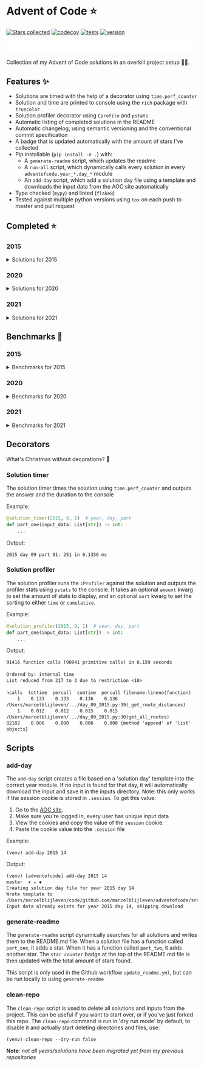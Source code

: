 # Advent of Code ⭐️
[![Stars collected](https://shields.io/static/v1?label=stars%20collected&message=108&color=yellow)]()
[![codecov](https://codecov.io/gh/marcelblijleven/adventofcode/branch/master/graph/badge.svg?token=jZ2TgfyltM)](https://codecov.io/gh/marcelblijleven/adventofcode)
[![tests](https://github.com/marcelblijleven/adventofcode/actions/workflows/tests.yaml/badge.svg)](https://github.com/marcelblijleven/adventofcode)
[![version](https://img.shields.io/github/v/release/marcelblijleven/adventofcode.svg)](https://github.com/marcelblijleven/adventofcode/releases)

[![advent of code](./image.svg)](https://github.com/marcelblijleven/adventofcode)

Collection of my Advent of Code solutions in an overkill project setup 👻🎄.

## Features ✨
- Solutions are timed with the help of a decorator using `time.perf_counter`
- Solution and time are printed to console using the `rich` package with `truecolor`
- Solution profiler decorator using `Cprofile` and `pstats`
- Automatic listing of completed solutions in the README
- Automatic changelog, using semantic versioning and the conventional commit specification
- A badge that is updated automatically with the amount of stars I've collected
- Pip installable (`pip install -e .`) with:
  - A `generate-readme` script, which updates the readme
  - A `run-all` script, which dynamically calls every solution in every `adventofcode.year_*.day_*` module
  - An `add-day` script, which add a solution day file using a template and downloads the input data from the AOC site automatically
- Type checked (`mypy`) and linted (`flake8`)
- Tested against multiple python versions using `tox` on each push to master and pull request

<!-- start completed section -->
## Completed ⭐️
### 2015
<details><summary>Solutions for 2015</summary>
<p>

| day   | part one | part two |
| :---: | :------: | :------: |
| 01 | ⭐️ | ⭐️ |
| 02 | ⭐️ | ⭐️ |
| 03 | ⭐️ | ⭐️ |
| 04 | ⭐️ | ⭐️ |
| 05 | ⭐️ | ⭐️ |
| 06 | ⭐️ | ⭐️ |
| 07 | ⭐️ | ⭐️ |
| 08 | ⭐️ | ⭐️ |
| 09 | ⭐️ | ⭐️ |
| 10 | ⭐️ | ⭐️ |
| 11 | ⭐️ | ⭐️ |
| 12 | ⭐️ | ⭐️ |
| 13 | ⭐️ | ⭐️ |
| 14 | ⭐️ | ⭐️ |
| 15 | ⭐️ | ⭐️ |
| 16 | ⭐️ | ⭐️ |
| 17 | ⭐️ | ⭐️ |
| 18 | ⭐️ | ⭐️ |
| 19 | ⭐️ | ⭐️ |
| 20 | ⭐️ | ⭐️ |
| 21 | ⭐️ | ⭐️ |
| 22 | ⭐️ | ⭐️ |
| 23 | ⭐️ | ⭐️ |
| 24 | ⭐️ | ⭐️ |
| 25 | ⭐️ | ⭐️ |

</p>
</details>

### 2020
<details><summary>Solutions for 2020</summary>
<p>

| day   | part one | part two |
| :---: | :------: | :------: |
| 01 | ⭐️ | ⭐️ |
| 02 | ⭐️ | ⭐️ |
| 03 | ⭐️ | ⭐️ |
| 04 | ⭐️ | ⭐️ |
| 05 | ⭐️ | ⭐️ |
| 06 | ⭐️ | ⭐️ |
| 07 | ⭐️ | ⭐️ |
| 08 | ⭐️ | ⭐️ |
| 09 | ⭐️ | ⭐️ |
| 10 | ⭐️ | ⭐️ |
| 11 | ⭐️ | ⭐️ |
| 12 | ⭐️ | ⭐️ |
| 13 | ⭐️ | ⭐️ |
| 14 | ⭐️ | ⭐️ |
| 15 | ⭐️ | ⭐️ |
| 16 | ⭐️ | ⭐️ |

</p>
</details>

### 2021
<details><summary>Solutions for 2021</summary>
<p>

| day   | part one | part two |
| :---: | :------: | :------: |
| 01 | ⭐️ | ⭐️ |
| 02 | ⭐️ | ⭐️ |
| 03 | ⭐️ | ⭐️ |
| 04 | ⭐️ | ⭐️ |
| 05 | ⭐️ | ⭐️ |
| 06 | ⭐️ | ⭐️ |
| 07 | ⭐️ | ⭐️ |
| 08 | ⭐️ | ⭐️ |
| 09 | ⭐️ | ⭐️ |
| 10 | ⭐️ | ⭐️ |
| 11 | ⭐️ | ⭐️ |
| 12 | ⭐️ | ⭐️ |
| 13 | ⭐️ | ⭐️ |

</p>
</details>


<!-- end completed section -->

<!-- start benchmark section -->
## Benchmarks 🚀
### 2015
<details><summary>Benchmarks for 2015</summary>
<p>

|  day  | part  | duration |
| :---: | :---: | -------: |
| 01 | part one | 1.06 ms |
| 01 | part two | 0.45 ms |
| 02 | part one | 5.25 ms |
| 02 | part two | 4.74 ms |
| 03 | part one | 7.09 ms |
| 03 | part two | 9.96 ms |
| 04 | part one | 409.48 ms |
| 04 | part two | 6539.61 ms |
| 05 | part one | 2.17 ms |
| 05 | part two | 2.89 ms |
| 06 | part one | 8520.83 ms |
| 06 | part two | 9749.57 ms |
| 07 | part one | 2.46 ms |
| 07 | part two | 4.18 ms |
| 08 | part one | 2.04 ms |
| 08 | part two | 0.51 ms |
| 09 | part one | 131.21 ms |
| 09 | part two | 137.00 ms |
| 10 | part one | 434.10 ms |
| 10 | part two | 6609.51 ms |
| 11 | part one | 0.02 ms |
| 11 | part two | 0.02 ms |
| 12 | part one | 2.12 ms |
| 12 | part two | 1.40 ms |
| 13 | part one | 159.35 ms |
| 13 | part two | 1398.87 ms |
| 14 | part one | 29.53 ms |
| 14 | part two | 32.03 ms |
| 15 | part one | 1089.26 ms |
| 15 | part two | 403.07 ms |
| 16 | part one | 1.33 ms |
| 16 | part two | 1.36 ms |
| 17 | part one | 213.67 ms |
| 17 | part two | 152.82 ms |
| 18 | part one | 4531.14 ms |
| 18 | part two | 4718.72 ms |
| 19 | part one | 5.64 ms |
| 19 | part two | 0.30 ms |
| 20 | part one | 6324.19 ms |
| 20 | part two | 2048.20 ms |
| 21 | part one | 8.73 ms |
| 21 | part two | 7.35 ms |
| 22 | part one | 351.36 ms |
| 22 | part two | 246.51 ms |
| 23 | part one | 1.58 ms |
| 23 | part two | 1.80 ms |
| 24 | part one | 100.49 ms |
| 24 | part two | 3.78 ms |
| 25 | part one | 4252.91 ms |
| 25 | part two | 0.00 ms |

</p>
</details>

### 2020
<details><summary>Benchmarks for 2020</summary>
<p>

|  day  | part  | duration |
| :---: | :---: | -------: |
| 01 | part one | 0.16 ms |
| 01 | part two | 161.52 ms |
| 02 | part one | 5.24 ms |
| 02 | part two | 5.44 ms |
| 03 | part one | 0.22 ms |
| 03 | part two | 0.68 ms |
| 05 | part one | 13.53 ms |
| 05 | part two | 4.07 ms |
| 05 | part one binary version | 0.53 ms |
| 06 | part one | 1.41 ms |
| 06 | part two | 1.61 ms |
| 07 | part one | 120.07 ms |
| 07 | part two | 1.63 ms |
| 08 | part one | 0.63 ms |
| 08 | part two | 34.73 ms |
| 09 | part one | 1.09 ms |
| 09 | part two | 1352.88 ms |
| 10 | part one | 0.04 ms |
| 10 | part two | 0.07 ms |
| 11 | part one | 4940.09 ms |
| 11 | part two | 4574.01 ms |
| 12 | part one | 0.88 ms |
| 12 | part two | 0.77 ms |
| 13 | part one | 0.35 ms |
| 13 | part two | 0.15 ms |
| 14 | part one | 2.99 ms |
| 14 | part two | 446.27 ms |
| 15 | part one | 0.32 ms |
| 15 | part two | 9343.14 ms |
| 16 | part one | 2.88 ms |
| 16 | part two | 0.01 ms |

</p>
</details>

### 2021
<details><summary>Benchmarks for 2021</summary>
<p>

|  day  | part  | duration |
| :---: | :---: | -------: |
| 01 | part one | 0.37 ms |
| 01 | part two | 1.98 ms |
| 01 | part two reuse part one | 1.19 ms |
| 02 | part one | 0.78 ms |
| 02 | part two | 1.18 ms |
| 03 | part one | 2.06 ms |
| 03 | part two | 5.28 ms |
| 04 | part one | 18.84 ms |
| 04 | part two | 50.88 ms |
| 05 | part one | 65.13 ms |
| 05 | part two | 114.93 ms |
| 06 | part one | 0.10 ms |
| 06 | part two | 0.17 ms |
| 06 | part two faster | 0.13 ms |
| 07 | part one | 0.45 ms |
| 07 | part two | 0.82 ms |
| 08 | part one | 0.38 ms |
| 08 | part two | 3.71 ms |
| 09 | part one | 16.21 ms |
| 09 | part two | 24.48 ms |
| 09 | part two async | 43.88 ms |
| 09 | part two mp | 282.40 ms |
| 10 | part one | 1.80 ms |
| 10 | part two | 4.08 ms |
| 11 | part one | 13.46 ms |
| 11 | part two | 32.05 ms |
| 12 | part one | 31.24 ms |
| 12 | part two | 916.11 ms |
| 13 | part one | 1.31 ms |
| 13 | part two | 2.13 ms |

</p>
</details>

<!-- end benchmark section --> 

## Decorators
What's Christmas without decorations? 🎄

### Solution timer
The solution timer times the solution using `time.perf_counter` and outputs the answer and the duration to the console

Example:
```python
@solution_timer(2015, 9, 1)  # year, day, part
def part_one(input_data: List[str]) -> int:
    ...
```

Output:
```text
2015 day 09 part 01: 251 in 0.1356 ms
```

### Solution profiler
The solution profiler runs the `cProfiler` against the solution and outputs the profiler stats using `pstats` to the console.
It takes an optional `amount` kwarg to set the amount of stats to display, and an optional `sort` kwarg to set the sorting to either
`time` or `cumulative`.

Example:
```python
@solution_profiler(2015, 9, 1)  # year, day, part
def part_one(input_data: List[str]) -> int:
    ...
```

Output:
```text
91416 function calls (90941 primitive calls) in 0.159 seconds

Ordered by: internal time
List reduced from 217 to 3 due to restriction <10>

ncalls  tottime  percall  cumtime  percall filename:lineno(function)
    1    0.133    0.133    0.136    0.136 /Users/marcelblijleven/.../day_09_2015.py:39(_get_route_distances)
    1    0.012    0.012    0.015    0.015 /Users/marcelblijleven/.../day_09_2015.py:30(get_all_routes)
82182    0.006    0.000    0.006    0.000 {method 'append' of 'list' objects}
```

## Scripts
### add-day
The `add-day` script creates a file based on a 'solution day' template into the correct year module. If no input is found
for that day, it will automatically download the input and save it in the inputs directory. Note: this only works if the
session cookie is stored in `.session`. To get this value:
1. Go to the [AOC site](https://adventofcode.com).
2. Make sure you're logged in, every user has unique input data
3. View the cookies and copy the value of the `session` cookie.
4. Paste the cookie value into the `.session` file

Example:
```shell
(venv) add-day 2015 14
```

Output:
```text
(venv) [adventofcode] add-day 2015 14                                                                                                                                                                   master  ✗ ✭ ✱
Creating solution day file for year 2015 day 14
Wrote template to /Users/marcelblijleven/code/github.com/marcelblijleven/adventofcode/src/adventofcode/year_2015/day_14_2015.py
Input data already exists for year 2015 day 14, skipping download
```

### generate-readme
The `generate-readme` script dynamically searches for all solutions and writes them to the README.md file.
When a solution file has a function called `part_one`, it adds a star. When it has a function called `part_two`, it adds another
star. The `star counter` badge at the top of the README.md file is then updated with the total amount of stars found.

This script is only used in the Github workflow `update_readme.yml`, but can be run locally to using `generate-readme`

### clean-repo
The `clean-repo` script is used to delete all solutions and inputs from the project. This can be useful if you want to start over,
or if you've just forked this repo. The `clean-repo` command is run in 'dry run mode' by default, to disable it and actually
start deleting directories and files, use:

```shell
(venv) clean-repo --dry-run false 
```

**Note**: _not all years/solutions have been migrated yet from my previous repositories_
